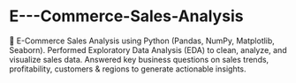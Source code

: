 # E---Commerce-Sales-Analysis
🛒 E-Commerce Sales Analysis using Python (Pandas, NumPy, Matplotlib, Seaborn). Performed Exploratory Data Analysis (EDA) to clean, analyze, and visualize sales data. Answered key business questions on sales trends, profitability, customers &amp; regions to generate actionable insights.
